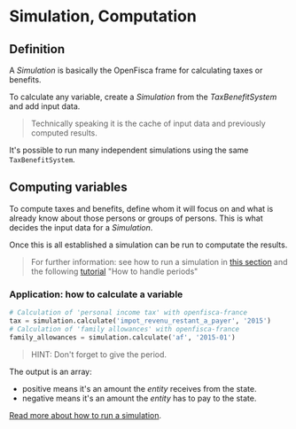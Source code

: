 # Simulation, Computation

## Definition

A _Simulation_ is basically the OpenFisca frame for calculating taxes or benefits.

To calculate any variable, create a _Simulation_ from the _TaxBenefitSystem_ and add input data.

> Technically speaking it is the cache of input data and previously computed results.

It's possible to run many independent simulations using the same `TaxBenefitSystem`.

## Computing variables

To compute taxes and benefits, define whom it will focus on and what is already know about those persons or groups of persons. This is what decides the input data for a _Simulation_.

Once this is all established a simulation can be run to computate the results.

> For further information: see how to run a simulation in [this section](../simulate/run-simulation.md) and the following [tutorial](http://mybinder.org:/repo/openfisca/tutorial) "How to handle periods"

### Application: how to calculate a variable

```py
# Calculation of 'personal income tax' with openfisca-france
tax = simulation.calculate('impot_revenu_restant_a_payer', '2015')
# Calculation of 'family allowances' with openfisca-france
family_allowances = simulation.calculate('af', '2015-01')
```

 > HINT: Don't forget to give the period.

 The output is an array:

- positive means it's an amount the _entity_ receives from the state.
- negative means it's an amount the _entity_ has to pay to the state.

[Read more about how to run a simulation](../simulate/run-simulation.md).
